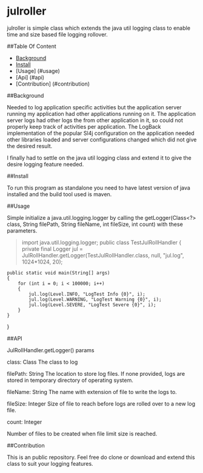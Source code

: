 # julroller

julroller is simple class which extends the java util logging class to enable time and size based file logging rollover.
 
##Table Of Content
- [Background](#background)
- [Install](#install)
- [Usage] (#usage)
- [Api] (#api)
- [Contribution] (#contribution)

##Background

Needed to log application specific activities but the application server running my application had other applications running on it.
The application server logs had other logs the from other application in it, so could not properly keep track of activities per application.
The LogBack implementation of the popular Sl4j configuration on the application needed other libraries loaded and server configurations changed which did
not give the desired result.

I finally had to settle on the java util logging class and extend it to give the desire logging feature needed.

##Install

To run this program as standalone you need to have latest version of java installed and the build tool used is maven.

##Usage

Simple initialize a java.util.logging.logger by calling the getLogger(Class<?> class, String filePath, String fileName, int fileSize, int count) with these parameters.

> import java.util.logging.logger;
public class TestJulRollHandler 
{
	private final Logger jul = JulRollHandler.getLogger(TestJulRollHandler.class, null, "jul.log", 1024*1024, 20);
	
	public static void main(String[] args)
	{
		for (int i = 0; i < 100000; i++) 
		{
            jul.log(Level.INFO, "LogTest Info {0}", i);
            jul.log(Level.WARNING, "LogTest Warning {0}", i);
            jul.log(Level.SEVERE, "LogTest Severe {0}", i);
        }
	}
}

##API

JulRollHandler.getLogger() params

class: Class
The class to log

filePath: String
The location to store log files. If none provided, logs are stored in temporary directory of operating system.

fileName: String
The name with extension of file to write the logs to.

fileSize: Integer
Size of file to reach before logs are rolled over to a new log file.

count: Integer

Number of files to be created when file limit size is reached.

##Contribution

This is an public repository. Feel free do clone or download and extend this class to suit your logging features.

